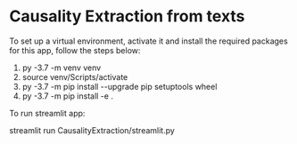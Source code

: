 # Causality Extraction from texts

To set up a virtual environment, activate it and install the required packages for this app, follow the steps below: 

1. py -3.7 -m venv venv
2. source venv/Scripts/activate
3. py -3.7 -m pip install --upgrade pip setuptools wheel
4. py -3.7 -m pip install -e .

To run streamlit app: 

streamlit run CausalityExtraction/streamlit.py